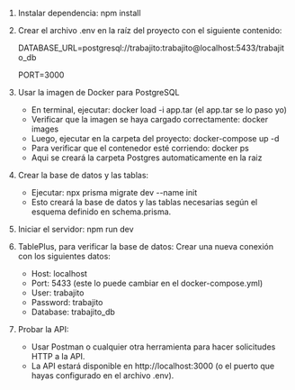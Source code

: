 


1. Instalar dependencia: 
   npm install

2. Crear el archivo .env en la raíz del proyecto con el siguiente contenido:

   DATABASE_URL=postgresql://trabajito:trabajito@localhost:5433/trabajito_db
   
   PORT=3000


4. Usar la imagen de Docker para PostgreSQL

   - En terminal, ejecutar: docker load -i app.tar    (el app.tar se lo paso yo)
   - Verificar que la imagen se haya cargado correctamente: docker images
   - Luego, ejecutar en la carpeta del proyecto: docker-compose up -d
   - Para verificar que el contenedor esté corriendo: docker ps
   - Aqui se creará la carpeta Postgres automaticamente en la raiz


5. Crear la base de datos y las tablas:

   - Ejecutar: npx prisma migrate dev --name init
   - Esto creará la base de datos y las tablas necesarias según el esquema definido en schema.prisma.


6. Iniciar el servidor:
   npm run dev

7. TablePlus, para verificar la base de datos: Crear una nueva conexión con los siguientes datos:
   - Host: localhost
   - Port: 5433   (este lo puede cambiar en el docker-compose.yml)
   - User: trabajito
   - Password: trabajito
   - Database: trabajito_db

8. Probar la API:
   - Usar Postman o cualquier otra herramienta para hacer solicitudes HTTP a la API.
   - La API estará disponible en http://localhost:3000 (o el puerto que hayas configurado en el archivo .env).
